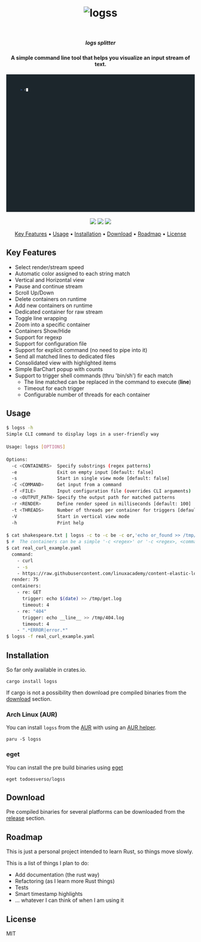 <h1 align="center">
  <br>
  <img src="assets/logo.svg" alt="logss" width="400">
  <br>
  <br>
</h1>

<h5 align="center">logs splitter</h5>
<h4 align="center">A simple command line tool that helps you visualize an input stream of text.</h4>

![screenshot](./assets/gifs/complete.gif)

<p align="center">
  <img src="https://github.com/todoesverso/logss/actions/workflows/ci.yaml/badge.svg">
  <img src="https://img.shields.io/badge/PRs-welcome-brightgreen.svg?style=flat-square">
  <a href="https://codecov.io/gh/todoesverso/logss" >
    <img src="https://codecov.io/gh/todoesverso/logss/branch/main/graph/badge.svg?token=G6JEXYQQO0"/>
  </a>
</p>

<p align="center">
  <a href="#key-features">Key Features</a> •
  <a href="#usage">Usage</a> •
  <a href="#installation">Installation</a> •
  <a href="#download">Download</a> •
  <a href="#roadmap">Roadmap</a> •
  <a href="#license">License</a>
</p>

## Key Features

* Select render/stream speed
* Automatic color assigned to each string match
* Vertical and Horizontal view
* Pause and continue stream
* Scroll Up/Down
* Delete containers on runtime
* Add new containers on runtime
* Dedicated container for raw stream
* Toggle line wrapping
* Zoom into a specific container
* Containers Show/Hide 
* Support for regexp
* Support for configuration file
* Support for explicit command (no need to pipe into it)
* Send all matched lines to dedicated files
* Consolidated view with highlighted items
* Simple BarChart popup with counts
* Support to trigger shell commands (thru 'bin/sh') fir each match
  * The line matched can be replaced in the command to execute (__line__)
  * Timeout for each trigger
  * Configurable number of threads for each container


## Usage

  ```sh
  $ logss -h
  Simple CLI command to display logs in a user-friendly way

  Usage: logss [OPTIONS]

  Options:
    -c <CONTAINERS>  Specify substrings (regex patterns) 
    -e               Exit on empty input [default: false]
    -s               Start in single view mode [default: false]
    -C <COMMAND>     Get input from a command
    -f <FILE>        Input configuration file (overrides CLI arguments)
    -o <OUTPUT_PATH> Specify the output path for matched patterns
    -r <RENDER>      Define render speed in milliseconds [default: 100]
    -t <THREADS>     Number of threads per container for triggers [default: 1]
    -V               Start in vertical view mode
    -h               Print help

  $ cat shakespeare.txt | logss -c to -c be -c or,'echo or_found >> /tmp/or.log',1 -c 'in.*of'
  $ #  The containers can be a simple '-c <regex>' or '-c <regex>, <command>, <command timeout>'
  $ cat real_curl_example.yaml
    command:
      - curl
      - -s
      - https://raw.githubusercontent.com/linuxacademy/content-elastic-log-samples/master/access.log
    render: 75
    containers:
      - re: GET
        trigger: echo $(date) >> /tmp/get.log
        timeout: 4
      - re: "404"
        trigger: echo __line__ >> /tmp/404.log
        timeout: 4
      - ".*ERROR|error.*"
  $ logss -f real_curl_example.yaml 
  ```

## Installation

So far only available in crates.io.

```shell
cargo install logss
```

If cargo is not a possibility then download pre compiled binaries from the [download](#download) section.

### Arch Linux (AUR)

You can install `logss` from the [AUR](https://aur.archlinux.org/packages/logss) with using an [AUR helper](https://wiki.archlinux.org/title/AUR_helpers).

```shell
paru -S logss
```

### eget
You can install the pre build binaries using [eget](https://github.com/zyedidia/eget)

```shell
eget todoesverso/logss
```

## Download

Pre compiled binaries for several platforms can be downloaded from the [release](https://github.com/todoesverso/logss/releases) section.

## Roadmap

This is just a personal project intended to learn Rust, so things move slowly. 

This is a list of things I plan to do:

* Add documentation (the rust way)
* Refactoring (as I learn more Rust things)
* Tests
* Smart timestamp highlights
* ... whatever I can think of when I am using it

## License

MIT
